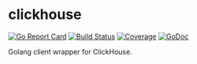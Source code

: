 # clickhouse
[![Go Report Card](https://goreportcard.com/badge/github.com/go-connectors/clickhouse)](https://goreportcard.com/report/github.com/go-connectors/clickhouse)
[![Build Status](https://travis-ci.org/go-connectors/clickhouse.svg?branch=master)](https://travis-ci.org/go-connectors/clickhouse)
[![Coverage](https://gocover.io/_badge/github.com/go-connectors/clickhouse?0 "coverage")](https://gocover.io/github.com/go-connectors/clickhouse)
[![GoDoc](https://img.shields.io/badge/godoc-reference-blue.svg)](https://godoc.org/github.com/go-connectors/clickhouse)

Golang client wrapper for ClickHouse.
